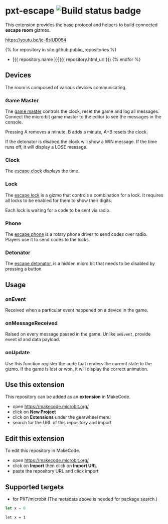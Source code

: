# pxt-escape ![Build status badge](https://github.com/pelikhan/pxt-escape/workflows/MakeCode/badge.svg)

This extension provides the base protocol and helpers
to build connected **escape room** gizmos.

https://youtu.be/je-6slUD054

{% for repository in site.github.public_repositories %}
  * [{{ repository.name }}]({{ repository.html_url }})
{% endfor %}

## Devices

The room is composed of various devices communicating.

### Game Master

The [game master](https://github.com/pelikhan/pxt-escape-game-master)
controls the clock, reset the game and log all messages.
Connect the micro:bit game master to the editor to 
see the messages in the console.

Pressing A removes a minute, B adds a minute, A+B resets the clock.

If the detonator is disabed,the clock will show a WIN message.
If the time runs off, it will display a LOSE message.

### Clock

The [escape clock](https://github.com/pelikhan/pxt-escape-clock)
displays the time.

### Lock

The [escape lock](https://github.com/pelikhan/pxt-escape-lock)
is a gizmo that controls a combination for a lock.
It requires all locks to be enabled for them to show their digits.

Each lock is waiting for a code to be sent via radio.

### Phone

The [escape phone](https://github.com/pelikhan/pxt-escape-phone) 
is a rotary phone driver to send codes over radio. Players use
it to send codes to the locks.

### Detonator

The [escape detonator](https://github.com/pelikhan/pxt-escape-bomb),
is a hidden micro:bit that needs to be disabled by pressing a button

## Usage

### onEvent

Received when a particular event happened on a device in the game.

### onMessageReceived

Raised on every message passed in the game. Unlike ``onEvent``,
provide event id and data payload.

### onUpdate

Use this function register the code that renders the current 
state to the gizmo. If the game is lost or won, it will display
the correct animation.

## Use this extension

This repository can be added as an **extension** in MakeCode.

* open https://makecode.microbit.org/
* click on **New Project**
* click on **Extensions** under the gearwheel menu
* search for the URL of this repository and import

## Edit this extension

To edit this repository in MakeCode.

* open https://makecode.microbit.org/
* click on **Import** then click on **Import URL**
* paste the repository URL and click import

## Supported targets

* for PXT/microbit
(The metadata above is needed for package search.)

```typescript
let x = 0
```

```blocks
let x = 1
```


<script>
var makeCodeRenderPre = makeCodeRenderPre || (function () {
    // pre waiting to be rendered
    // when undefined, iframe is loaded and ready
    var pendingPres = [];
    function injectRenderer() {
        var f = document.getElementById("makecoderenderer");
        // check iframe already added to the DOM
        if (f) {
            return;
        }
        var f = document.createElement("iframe");
        f.id = "makecoderenderer";
        f.style.position = "absolute";
        f.style.left = 0;
        f.style.bottom = 0;
        f.style.width = "1px";
        f.style.height = "1px";
        f.src = "https://makecode.microbit.org/--docs?render=1"
        document.body.appendChild(f);
    }

    function renderPre(pre) {
    	if(!pre.id) pre.id = Math.random();
        var f = document.getElementById("makecoderenderer");
        // check if iframe is added and ready (pendingPres is undefined)
        if (!f || !!pendingPres) {
            // queue up
            pendingPres.push(pre);
            injectRenderer();
        } else {
            f.contentWindow.postMessage({
                type: "renderblocks",
                id: pre.id,
                code: pre.innerText,
                options: {
                	packageId: pre.getAttribute("pub")
                }
            }, "https://makecode.microbit.org/");
        }
    }

    // listen for messages
    window.addEventListener("message", function (ev) {
        var msg = ev.data;
        if (msg.source != "makecode") return;

        console.log(msg.type)
        switch (msg.type) {
            case "renderready":
                // flush pending requests            				
                var pres = pendingPres;
                // set as undefined to notify that iframe is ready
                pendingPres = undefined;
                pres.forEach(function (pre) { renderPre(pre); })
                break;
            case "renderblocks":
                var svg = msg.svg; // this is an string containing SVG
                var id = msg.id; // this is the id you sent
                // replace text with svg
                var img = document.createElement("img");
                img.src = msg.uri;
                img.width = msg.width;
                img.height = msg.height;
                var code = document.getElementById(id);
                code.parentElement.insertBefore(img, code)
                code.parentElement.removeChild(code);
                break;
        }
    }, false);

    return renderPre;
})();

function renderSnippets() {
    let pres = document.querySelectorAll("pre>code[class=language-blocks]");
    Array.prototype.forEach.call(pres, function (pre) {
        makeCodeRenderPre(pre);
    })
}

renderSnippets();
</script>
